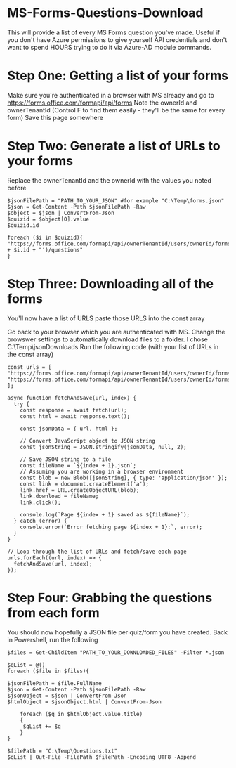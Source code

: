# MS-Forms-Questions-Download
This will provide a list of every MS Forms question you've made. 
Useful if you don't have Azure permissions to give yourself API credentials and don't want to spend HOURS trying to do it via Azure-AD module commands.

# Step One: Getting a list of your forms
Make sure you're authenticated in a browser with MS already and go to https://forms.office.com/formapi/api/forms
Note the ownerId and ownerTenantId (Control F to find them easily - they'll be the same for every form)
Save this page somewhere

# Step Two: Generate a list of URLs to your forms

Replace the ownerTenantId and the ownerId with the values you noted before

```
$jsonFilePath = "PATH_TO_YOUR_JSON" #for example "C:\Temp\forms.json"
$json = Get-Content -Path $jsonFilePath -Raw
$object = $json | ConvertFrom-Json
$quizid = $object[0].value
$quizid.id

foreach ($i in $quizid){
"https://forms.office.com/formapi/api/ownerTenantId/users/ownerId/forms('" + $i.id + "')/questions"
}
```

# Step Three: Downloading all of the forms
You'll now have a list of URLS paste those URLS into the const array

Go back to your browser which you are authenticated with MS. Change the browswer settings to automatically download files to a folder. I chose C:\Temp\jsonDownloads
Run the following code (with your list of URLs in the const array)
```
const urls = [
"https://forms.office.com/formapi/api/ownerTenantId/users/ownerId/forms('formId')/questions",
"https://forms.office.com/formapi/api/ownerTenantId/users/ownerId/forms('formId')/questions"
];

async function fetchAndSave(url, index) {
  try {
    const response = await fetch(url);
    const html = await response.text();

    const jsonData = { url, html };

    // Convert JavaScript object to JSON string
    const jsonString = JSON.stringify(jsonData, null, 2);

    // Save JSON string to a file
    const fileName = `${index + 1}.json`;
    // Assuming you are working in a browser environment
    const blob = new Blob([jsonString], { type: 'application/json' });
    const link = document.createElement('a');
    link.href = URL.createObjectURL(blob);
    link.download = fileName;
    link.click();

    console.log(`Page ${index + 1} saved as ${fileName}`);
  } catch (error) {
    console.error(`Error fetching page ${index + 1}:`, error);
  }
}

// Loop through the list of URLs and fetch/save each page
urls.forEach((url, index) => {
  fetchAndSave(url, index);
});
```

# Step Four: Grabbing the questions from each form
You should now hopefully a JSON file per quiz/form you have created.
Back in Powershell, run the following

```
$files = Get-ChildItem "PATH_TO_YOUR_DOWNLOADED_FILES" -Filter *.json

$qList = @()
foreach ($file in $files){

$jsonFilePath = $file.FullName
$json = Get-Content -Path $jsonFilePath -Raw
$jsonObject = $json | ConvertFrom-Json
$htmlObject = $jsonObject.html | ConvertFrom-Json

    foreach ($q in $htmlObject.value.title)
    {
     $qList += $q
    }
}

$filePath = "C:\Temp\Questions.txt"
$qList | Out-File -FilePath $filePath -Encoding UTF8 -Append
```

